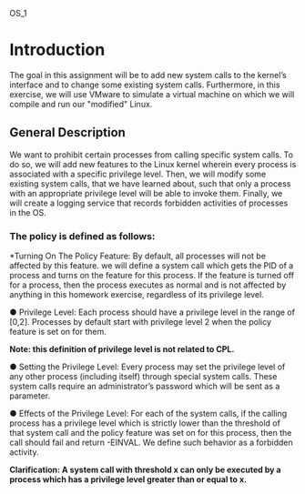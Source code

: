 OS_1

# Introduction
The goal in this assignment will be to add new system calls to the kernel’s interface and to
change some existing system calls. Furthermore, in this exercise, we will use VMware to simulate a virtual machine on
which we will compile and run our "modified" Linux. 
## General Description
We want  to prohibit certain processes from calling specific system calls. To do so, we will
add new features to the Linux kernel wherein every process is associated with a specific
privilege level. Then, we will modify some existing system calls, that we have learned about,
such that only a process with an appropriate privilege level will be able to invoke them. Finally,
we will create a logging service that records forbidden activities of processes in the OS.
### The policy is defined as follows:

*Turning On The Policy Feature: By default, all processes will not be affected by this
feature. we will define a system call which gets the PID of a process and turns on the
feature for this process. If the feature is turned off for a process, then the process
executes as normal and is not affected by anything in this homework exercise,
regardless of its privilege level.

● Privilege Level: Each process should have a privilege level in the range of [0,2].
Processes by default start with privilege level 2 when the policy feature is set on for
them.

**Note: this definition of privilege level is not related to CPL.**

● Setting the Privilege Level: Every process may set the privilege level of any other
process (including itself) through special system calls. These system calls require an
administrator’s password which will be sent as a parameter.

● Effects of the Privilege Level:
 For each of the system calls, if the calling process has a privilege level which is
strictly lower than the threshold of that system call and the policy feature was set
on for this process, then the call should fail and return -EINVAL. We define such
behavior as a forbidden activity.

**Clarification: A system call with threshold x can only be executed by a process
which has a privilege level greater than or equal to x.**
